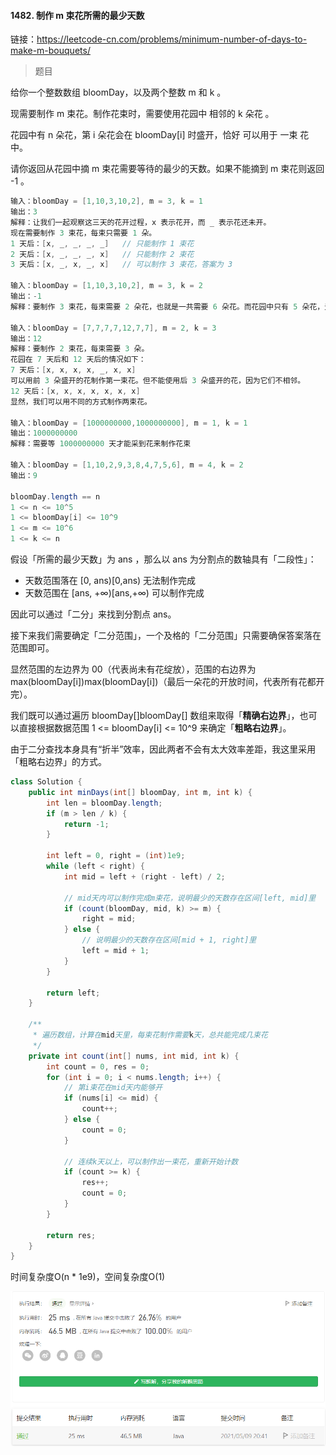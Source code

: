 #### 1482. 制作 m 束花所需的最少天数

链接：https://leetcode-cn.com/problems/minimum-number-of-days-to-make-m-bouquets/

> 题目

给你一个整数数组 bloomDay，以及两个整数 m 和 k 。

现需要制作 m 束花。制作花束时，需要使用花园中 相邻的 k 朵花 。

花园中有 n 朵花，第 i 朵花会在 bloomDay[i] 时盛开，恰好 可以用于 一束 花中。

请你返回从花园中摘 m 束花需要等待的最少的天数。如果不能摘到 m 束花则返回 -1 。

```java
输入：bloomDay = [1,10,3,10,2], m = 3, k = 1
输出：3
解释：让我们一起观察这三天的花开过程，x 表示花开，而 _ 表示花还未开。
现在需要制作 3 束花，每束只需要 1 朵。
1 天后：[x, _, _, _, _]   // 只能制作 1 束花
2 天后：[x, _, _, _, x]   // 只能制作 2 束花
3 天后：[x, _, x, _, x]   // 可以制作 3 束花，答案为 3

输入：bloomDay = [1,10,3,10,2], m = 3, k = 2
输出：-1
解释：要制作 3 束花，每束需要 2 朵花，也就是一共需要 6 朵花。而花园中只有 5 朵花，无法满足制作要求，返回 -1 。

输入：bloomDay = [7,7,7,7,12,7,7], m = 2, k = 3
输出：12
解释：要制作 2 束花，每束需要 3 朵。
花园在 7 天后和 12 天后的情况如下：
7 天后：[x, x, x, x, _, x, x]
可以用前 3 朵盛开的花制作第一束花。但不能使用后 3 朵盛开的花，因为它们不相邻。
12 天后：[x, x, x, x, x, x, x]
显然，我们可以用不同的方式制作两束花。

输入：bloomDay = [1000000000,1000000000], m = 1, k = 1
输出：1000000000
解释：需要等 1000000000 天才能采到花来制作花束

输入：bloomDay = [1,10,2,9,3,8,4,7,5,6], m = 4, k = 2
输出：9
    
bloomDay.length == n
1 <= n <= 10^5
1 <= bloomDay[i] <= 10^9
1 <= m <= 10^6
1 <= k <= n
```

假设「所需的最少天数」为 ans ，那么以 ans 为分割点的数轴具有「二段性」：

- 天数范围落在 [0, ans)[0,ans) 无法制作完成
- 天数范围在 [ans, +∞)[ans,+∞) 可以制作完成

因此可以通过「二分」来找到分割点 ans。

接下来我们需要确定「二分范围」，一个及格的「二分范围」只需要确保答案落在范围即可。

显然范围的左边界为 00（代表尚未有花绽放），范围的右边界为 max(bloomDay[i])max(bloomDay[i])（最后一朵花的开放时间，代表所有花都开完）。

我们既可以通过遍历 bloomDay[]bloomDay[] 数组来取得「**精确右边界**」，也可以直接根据数据范围 1 <= bloomDay[i] <= 10^9 来确定「**粗略右边界**」。

由于二分查找本身具有“折半”效率，因此两者不会有太大效率差距，我这里采用「粗略右边界」的方式。

```java
class Solution {
    public int minDays(int[] bloomDay, int m, int k) {
        int len = bloomDay.length;
        if (m > len / k) {
            return -1;
        }
    
        int left = 0, right = (int)1e9;
        while (left < right) {
            int mid = left + (right - left) / 2;

            // mid天内可以制作完成m束花，说明最少的天数存在区间[left, mid]里
            if (count(bloomDay, mid, k) >= m) {
                right = mid;
            } else {
                // 说明最少的天数存在区间[mid + 1, right]里
                left = mid + 1;
            }
        }

        return left;
    }

    /**
     * 遍历数组，计算在mid天里，每束花制作需要k天，总共能完成几束花
     */
    private int count(int[] nums, int mid, int k) {
        int count = 0, res = 0;
        for (int i = 0; i < nums.length; i++) {
            // 第i束花在mid天内能够开
            if (nums[i] <= mid) {
                count++;
            } else {
                count = 0;
            }

            // 连续k天以上，可以制作出一束花，重新开始计数
            if (count >= k) {
                res++;
                count = 0;
            }
        }

        return res;
    }
}
```

时间复杂度O(n * 1e9)，空间复杂度O(1)

![image-20210509204116521](1482.制作m束花所需的最少天数.assets/image-20210509204116521.png)